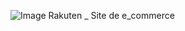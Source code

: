 ![Image Rakuten _ Site de e_commerce]("https://drive.google.com/open?id=1UPnNrD_ClECFS_4scJr1XVknvtMUeIG0&usp=drive_fs")
